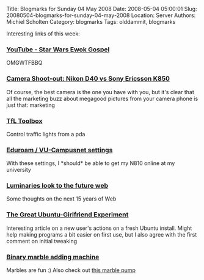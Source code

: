 Title: Blogmarks for Sunday 04 May 2008
Date: 2008-05-04 05:00:01
Slug: 20080504-blogmarks-for-sunday-04-may-2008
Location: Server
Authors: Michiel Scholten
Category: blogmarks
Tags: olddammit, blogmarks

<p>Interesting links of this week:</p>
<h3><a href="http://www.youtube.com/watch?v=F3XBwVp7Fjs">YouTube - Star Wars Ewok Gospel</a></h3>
<p>OMGWTFBBQ</p>
<h3><a href="http://blog.se-nse.net/reviews/camera-shoot-out-nikon-d40-vs-sony-ericsson-k850/">Camera Shoot-out: Nikon D40 vs Sony Ericsson K850</a></h3>
<p>Of course, the best camera is the one you have with you, but it's clear that all the marketing buzz about megagood pictures from your camera phone is just that: marketing</p>
<h3><a href="http://homepage.ntlworld.com/vangelderp/">TfL Toolbox</a></h3>
<p>Control traffic lights from a pda</p>
<h3><a href="http://www.gbar.dtu.dk/index.php/Eduroam">Eduroam / VU-Campusnet settings</a></h3>
<p>With these settings, I *should* be able to get my N810 online at my university</p>
<h3><a href="http://news.bbc.co.uk/2/hi/technology/7373717.stm">Luminaries look to the future web</a></h3>
<p>Some thoughts on the next 15 years of Web</p>
<h3><a href="http://contentconsumer.wordpress.com/2008/04/27/is-ubuntu-useable-enough-for-my-girlfriend/">The Great Ubuntu-Girlfriend Experiment</a></h3>
<p>Interesting article on a new user's actions on a fresh Ubuntu install. Might help making programs a bit easier on first use, but I also agree with the first comment on initial tweaking</p>
<h3><a href="http://woodgears.ca/marbleadd/index.html">Binary marble adding machine</a></h3>
<p>Marbles are fun :) Also check out <a href="http://www.sentex.net/~mwandel/marbles/pump.html">this marble pump</a></p>
